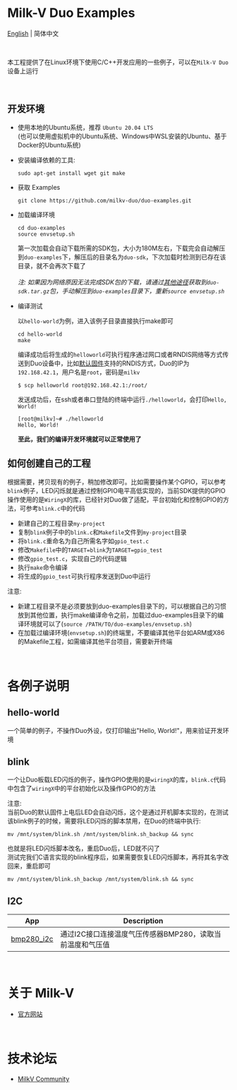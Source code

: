 
# Milk-V Duo Examples
[English](./README.md) | 简体中文

<br>

本工程提供了在Linux环境下使用C/C++开发应用的一些例子，可以在`Milk-V Duo`设备上运行

<br>

## 开发环境

- 使用本地的Ubuntu系统，推荐 `Ubuntu 20.04 LTS`
  <br>
  (也可以使用虚拟机中的Ubuntu系统、Windows中WSL安装的Ubuntu、基于Docker的Ubuntu系统)
- 安装编译依赖的工具:
  ```
  sudo apt-get install wget git make
  ```

- 获取 Examples
  ```
  git clone https://github.com/milkv-duo/duo-examples.git
  ```

- 加载编译环境
  ```
  cd duo-examples
  source envsetup.sh
  ```
  第一次加载会自动下载所需的SDK包，大小为180M左右，下载完会自动解压到`duo-examples`下，解压后的目录名为`duo-sdk`，下次加载时检测到已存在该目录，就不会再次下载了
  <br><br>
  *注: 如果因为网络原因无法完成SDK包的下载，请通过[其他途径](https://github.com/milkv-duo/duo-app-sdk/releases/download/duo-app-sdk-v1.1/duo-sdk-v1.1.tar.gz)获取到`duo-sdk.tar.gz`包，手动解压到`duo-examples`目录下，重新`source envsetup.sh`*

- 编译测试

  以`hello-world`为例，进入该例子目录直接执行make即可
  ```
  cd hello-world
  make
  ```
  编译成功后将生成的`helloworld`可执行程序通过网口或者RNDIS网络等方式传送到Duo设备中，比如[默认固件](https://github.com/milkv-duo/duo-buildroot-sdk/releases)支持的RNDIS方式，Duo的IP为`192.168.42.1`，用户名是`root`，密码是`milkv`
  ```
  $ scp helloworld root@192.168.42.1:/root/
  ```
  发送成功后，在ssh或者串口登陆的终端中运行`./helloworld`，会打印`Hello, World!`
  ```
  [root@milkv]~# ./helloworld
  Hello, World!
  ```
  **至此，我们的编译开发环境就可以正常使用了**

## 如何创建自己的工程

根据需要，拷贝现有的例子，稍加修改即可。比如需要操作某个GPIO，可以参考`blink`例子，LED闪烁就是通过控制GPIO电平高低实现的，当前SDK提供的GPIO操作使用的是`WiringX`的库，已经针对Duo做了适配，平台初始化和控制GPIO的方法，可参考`blink.c`中的代码

- 新建自己的工程目录`my-project`
- 复制`blink`例子中的`blink.c`和`Makefile`文件到`my-project`目录
- 将`blink.c`重命名为自己所需名字如`gpio_test.c`
- 修改`Makefile`中的`TARGET=blink`为`TARGET=gpio_test`
- 修改`gpio_test.c`，实现自己的代码逻辑
- 执行`make`命令编译
- 将生成的`gpio_test`可执行程序发送到Duo中运行

注意:
- 新建工程目录不是必须要放到duo-examples目录下的，可以根据自己的习惯放到其他位置，执行make编译命令之前，加载过duo-examples目录下的编译环境就可以了(`source /PATH/TO/duo-examples/envsetup.sh`)
- 在加载过编译环境(`envsetup.sh`)的终端里，不要编译其他平台如ARM或X86的Makefile工程，如需编译其他平台项目，需要新开终端

<br>

# 各例子说明

## hello-world

一个简单的例子，不操作Duo外设，仅打印输出"Hello, World!"，用来验证开发环境

## blink

一个让Duo板载LED闪烁的例子，操作GPIO使用的是`wiringX`的库，`blink.c`代码中包含了`wiringX`中的平台初始化以及操作GPIO的方法

注意:
<br>
当前Duo的默认固件上电后LED会自动闪烁，这个是通过开机脚本实现的，在测试该blink例子的时候，需要将LED闪烁的脚本禁用，在Duo的终端中执行:
```
mv /mnt/system/blink.sh /mnt/system/blink.sh_backup && sync
```
也就是将LED闪烁脚本改名，重启Duo后，LED就不闪了
<br>
测试完我们C语言实现的blink程序后，如果需要恢复LED闪烁脚本，再将其名字改回来，重启即可
```
mv /mnt/system/blink.sh_backup /mnt/system/blink.sh && sync
```

## I2C

App|Description
---|---
[bmp280_i2c](i2c/bmp280_i2c) | 通过I2C接口连接温度气压传感器BMP280，读取当前温度和气压值

<br>

# 关于 Milk-V

- [官方网站](https://milkv.io/)

<br>

# 技术论坛
- [MilkV Community](https://community.milkv.io/)


